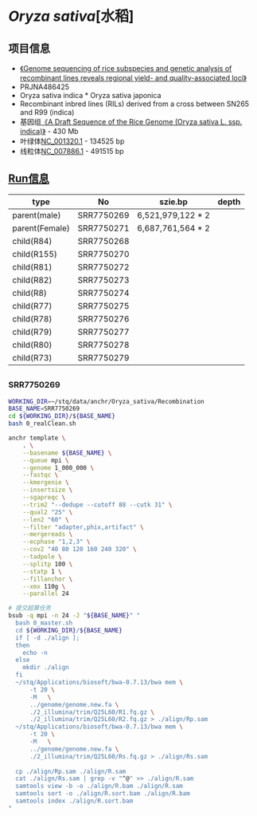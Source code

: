 # *Oryza sativa*[水稻]

## 项目信息
+ [《Genome sequencing of rice subspecies and genetic analysis of recombinant lines reveals regional yield- and quality-associated loci》](https://bmcbiol.biomedcentral.com/articles/10.1186/s12915-018-0572-x#Sec1)
+ PRJNA486425
+ Oryza sativa indica * Oryza sativa japonica
+ Recombinant inbred lines (RILs) derived from a cross between SN265 and R99 (indica) 
+ 基因组[《A Draft Sequence of the Rice Genome (Oryza sativa L. ssp. indica)》](http://science.sciencemag.org/content/296/5565/79) - 430 Mb
+ 叶绿体[NC_001320.1](https://www.ncbi.nlm.nih.gov/nuccore/11466763) - 134525 bp
+ 线粒体[NC_007886.1](https://www.ncbi.nlm.nih.gov/nuccore/NC_007886.1) - 491515 bp

## [Run信息](https://trace.ncbi.nlm.nih.gov/Traces/study/?acc=PRJNA486425&go=go)


| type | No | szie.bp | depth |
| --- | --- | --- | --- |
| parent(male) | SRR7750269 | 6,521,979,122 * 2 |  
| parent(Female) | SRR7750271 | 6,687,761,564 * 2 |
| child(R84) | SRR7750268 |
| child(R155) | SRR7750270 |
| child(R81) | SRR7750272 |
| child(R82) | SRR7750273 |
| child(R8) | SRR7750274 |
| child(R77) | SRR7750275 |
| child(R78) | SRR7750276 |
| child(R79) | SRR7750277 |
| child(R80) | SRR7750278 |
| child(R73) | SRR7750279 |

## 

### SRR7750269

```bash
WORKING_DIR=~/stq/data/anchr/Oryza_sativa/Recombination
BASE_NAME=SRR7750269
cd ${WORKING_DIR}/${BASE_NAME}
bash 0_realClean.sh

anchr template \
    . \
    --basename ${BASE_NAME} \
    --queue mpi \
    --genome 1_000_000 \
    --fastqc \
    --kmergenie \
    --insertsize \
    --sgapreqc \
    --trim2 "--dedupe --cutoff 88 --cutk 31" \
    --qual2 "25" \
    --len2 "60" \
    --filter "adapter,phix,artifact" \
    --mergereads \
    --ecphase "1,2,3" \
    --cov2 "40 80 120 160 240 320" \
    --tadpole \
    --splitp 100 \
    --statp 1 \
    --fillanchor \
    --xmx 110g \
    --parallel 24

# 提交超算任务
bsub -q mpi -n 24 -J "${BASE_NAME}" "
  bash 0_master.sh
  cd ${WORKING_DIR}/${BASE_NAME}
  if [ -d ./align ];
  then
    echo -n
  else
    mkdir ./align
  fi
  ~/stq/Applications/biosoft/bwa-0.7.13/bwa mem \
      -t 20 \
      -M   \
      ../genome/genome.new.fa \
      ./2_illumina/trim/Q25L60/R1.fq.gz \
      ./2_illumina/trim/Q25L60/R2.fq.gz > ./align/Rp.sam
  ~/stq/Applications/biosoft/bwa-0.7.13/bwa mem \
      -t 20 \
      -M   \
      ../genome/genome.new.fa \
      ./2_illumina/trim/Q25L60/Rs.fq.gz > ./align/Rs.sam
      
  cp ./align/Rp.sam ./align/R.sam
  cat ./align/Rs.sam | grep -v "^@" >> ./align/R.sam
  samtools view -b -o ./align/R.bam ./align/R.sam
  samtools sort -o ./align/R.sort.bam ./align/R.bam
  samtools index ./align/R.sort.bam
"
```
